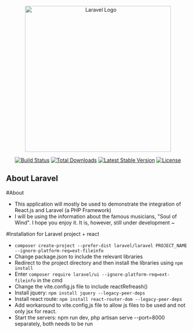 <p align="center"><a href="https://laravel.com" target="_blank"><img src="https://raw.githubusercontent.com/laravel/art/master/logo-lockup/5%20SVG/2%20CMYK/1%20Full%20Color/laravel-logolockup-cmyk-red.svg" width="400" alt="Laravel Logo"></a></p>

<p align="center">
<a href="https://github.com/laravel/framework/actions"><img src="https://github.com/laravel/framework/workflows/tests/badge.svg" alt="Build Status"></a>
<a href="https://packagist.org/packages/laravel/framework"><img src="https://img.shields.io/packagist/dt/laravel/framework" alt="Total Downloads"></a>
<a href="https://packagist.org/packages/laravel/framework"><img src="https://img.shields.io/packagist/v/laravel/framework" alt="Latest Stable Version"></a>
<a href="https://packagist.org/packages/laravel/framework"><img src="https://img.shields.io/packagist/l/laravel/framework" alt="License"></a>
</p>

## About Laravel

#About
- This application will mostly be used to demonstrate the integration of React.js and Laravel (a PHP Framework)
- I will be using the information about the famous musicians, "Soul of Wind". I hope you enjoy it. It is, however, still under development ~

#Installation for Laravel project + react
- `composer create-project --prefer-dist laravel/laravel PROJECT_NAME --ignore-platform-req=ext-fileinfo`
- Change package.json to include the relevant libraries
- Redirect to the project directory and then install the libraries using `npm install`
- Enter `composer require laravel/ui --ignore-platform-req=ext-fileinfo` in the cmd
- Change the vite.config.js file to include reactRefreash()
- Install jquery: `npm install jquery --legacy-peer-deps`
- Install react route: `npm install react-router-dom --legacy-peer-deps`
- Add workaround to vite.config,js file to allow js files to be used and not only jsx for react.
- Start the servers: npm run dev, php artisan serve --port=8000 separately, both needs to be run

